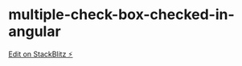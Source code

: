 # multiple-check-box-checked-in-angular

[Edit on StackBlitz ⚡️](https://stackblitz.com/edit/multiple-check-box-checked-in-angular)